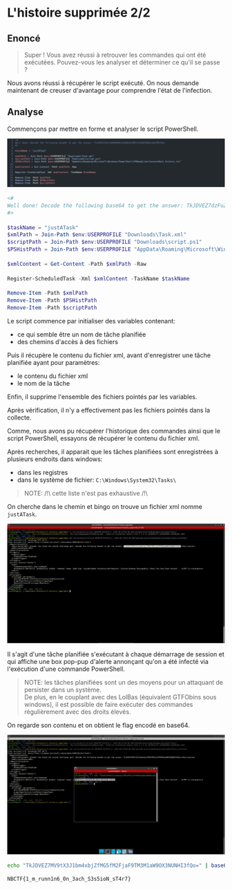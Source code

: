 # L'histoire supprimée 2/2

## Enoncé

> Super ! Vous avez réussi à retrouver les commandes qui ont été exécutées.
Pouvez-vous les analyser et déterminer ce qu'il se passe ?

Nous avons réussi à récupérer le script exécuté. On nous demande maintenant de creuser d'avantage pour comprendre l'état de l'infection.

## Analyse

Commençons par mettre en forme et analyser le script PowerShell.

![ps code](./images/00-ps_code.png)

```ps1
<#
Well done! Decode the following base64 to get the answer: TkJDVEZ7dzFuZDB3NV8zdjNuN19sMDY1XzRyM180dzUwbTMhfQo=
#>

$taskName = "justATask"
$xmlPath = Join-Path $env:USERPROFILE "Downloads\Task.xml"
$scriptPath = Join-Path $env:USERPROFILE "Downloads\script.ps1"
$PSHistPath = Join-Path $env:USERPROFILE "AppData\Roaming\Microsoft\Windows\PowerShell\PSReadLine\ConsoleHost_history.txt"

$xmlContent = Get-Content -Path $xmlPath -Raw

Register-ScheduledTask -Xml $xmlContent -TaskName $taskName

Remove-Item -Path $xmlPath
Remove-Item -Path $PSHistPath
Remove-Item -Path $scriptPath
```

Le script commence par initialiser des variables contenant:
- ce qui semble être un nom de tâche planifiée
- des chemins d'accès à des fichiers

Puis il récupère le contenu du fichier xml, avant d'enregistrer une tâche planifiée ayant pour paramètres:
- le contenu du fichier xml
- le nom de la tâche

Enfin, il supprime l'ensemble des fichiers pointés par les variables.

Après vérification, il n'y a effectivement pas les fichiers pointés dans la collecte.

Comme, nous avons pu récupérer l'historique des commandes ainsi que le script PowerShell, essayons de récupérer le contenu du fichier xml.

Après recherches, il apparait que les tâches planifiées sont enregistrées à plusieurs endroits dans windows:
- dans les registres
- dans le système de fichier: `C:\Windows\System32\Tasks\`
> NOTE: /!\ cette liste n'est pas exhaustive /!\

On cherche dans le chemin et bingo on trouve un fichier xml nomme `justATask`.

![task](./images/01-task.png)

Il s'agit d'une tâche planifiée s'exécutant à chaque démarrage de session et qui affiche une box pop-pup d'alerte annonçant qu'on a été infecté via l'exécution d'une commande PowerShell.
> NOTE: les tâches planifiées sont un des moyens pour un attaquant de persister dans un système.  
De plus, en le couplant avec des LolBas (équivalent GTFObins sous windows), il est possible de faire exécuter des commandes régulièrement avec des droits élevés.

On regarde son contenu et on obtient le flag encodé en base64.

![flag 2](./images/02-flag2.png)

```bash
echo "TkJDVEZ7MV9tX3J1bm4xbjZfMG5fM2FjaF9TM3M1aW9OX3NUNHI3fQo=" | base64 -d
```

```
NBCTF{1_m_runn1n6_0n_3ach_S3s5ioN_sT4r7}
```

